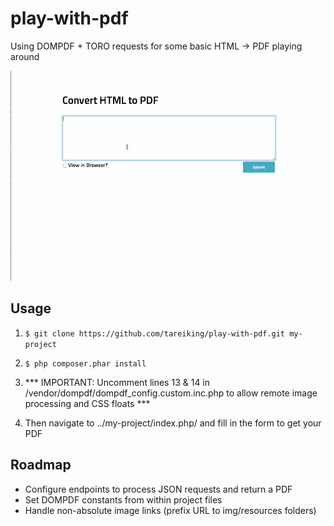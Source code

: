 play-with-pdf
=============

Using DOMPDF + TORO requests for some basic HTML -> PDF playing around

![Example Usage](images/pdf-requests-test.gif "Example Usage")

## Usage

1. ``$ git clone https://github.com/tareiking/play-with-pdf.git my-project``

2. ``$ php composer.phar install``

3. *** IMPORTANT: Uncomment lines 13 & 14 in /vendor/dompdf/dompdf_config.custom.inc.php to allow remote image processing and CSS floats ***

4. Then navigate to ../my-project/index.php/ and fill in the form to get your PDF


## Roadmap

- Configure endpoints to process JSON requests and return a PDF
- Set DOMPDF constants from within project files
- Handle non-absolute image links (prefix URL to img/resources folders)
